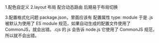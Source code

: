 1.配色自定义
2.layout 布局 配合动态路由 后期易于布局切换

3.配置格式化问题
package.json，里面应该有 配置属性 type: module 于是 .js 被默认为使用了 ES module 规范，如果自动生成的配置文件使用了 CommonJS，就会出错。.cjs 的 js 会告诉 node.js 它使用了 CommonJS 规范，所以就不会出错。
